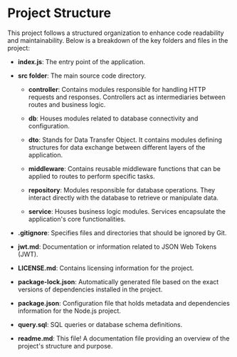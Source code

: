 # Project Structure

This project follows a structured organization to enhance code readability and maintainability. Below is a breakdown of the key folders and files in the project:

- **index.js**: The entry point of the application.

- **src folder**: The main source code directory.

    - **controller**: Contains modules responsible for handling HTTP requests and responses. Controllers act as intermediaries between routes and business logic.

    - **db**: Houses modules related to database connectivity and configuration.

    - **dto**: Stands for Data Transfer Object. It contains modules defining structures for data exchange between different layers of the application.

    - **middleware**: Contains reusable middleware functions that can be applied to routes to perform specific tasks.

    - **repository**: Modules responsible for database operations. They interact directly with the database to retrieve or manipulate data.

    - **service**: Houses business logic modules. Services encapsulate the application's core functionalities.

- **.gitignore**: Specifies files and directories that should be ignored by Git.

- **jwt.md**: Documentation or information related to JSON Web Tokens (JWT).

- **LICENSE.md**: Contains licensing information for the project.

- **package-lock.json**: Automatically generated file based on the exact versions of dependencies installed in the project.

- **package.json**: Configuration file that holds metadata and dependencies information for the Node.js project.

- **query.sql**: SQL queries or database schema definitions.

- **readme.md**: This file! A documentation file providing an overview of the project's structure and purpose.
